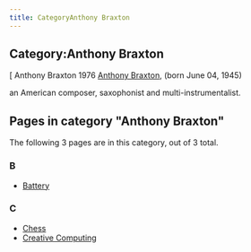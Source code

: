 ```yaml
---
title: CategoryAnthony Braxton
---
```

## Category:Anthony Braxton



\[ Anthony Braxton 1976
[Anthony Braxton](https://en.wikipedia.org/wiki/Anthony_Braxton), (born June 04, 1945)

an American composer, saxophonist and multi-instrumentalist.

## Pages in category "Anthony Braxton"

The following 3 pages are in this category, out of 3 total.

### B

- [Battery](Battery "Battery")

### C

- [Chess](Chess "Chess")
- [Creative Computing](Creative_Computing "Creative Computing")

